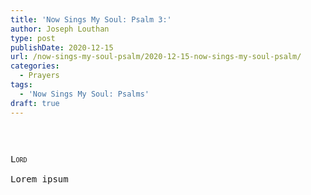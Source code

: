 ```yaml
---
title: 'Now Sings My Soul: Psalm 3:'
author: Joseph Louthan
type: post
publishDate: 2020-12-15
url: /now-sings-my-soul-psalm/2020-12-15-now-sings-my-soul-psalm/
categories:
  - Prayers
tags:
  - 'Now Sings My Soul: Psalms'
draft: true
---
```

<pre>

<pre>
<pre>
<div style="font-variant: small-caps;">Lord</div>
Lorem ipsum
</pre>
